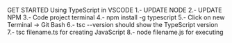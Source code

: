 GET STARTED
Using TypeScript in VSCODE
1.- UPDATE NODE
2.- UPDATE NPM
3.- Code project terminal 
4.- npm install -g typescript
5.- Click on new Terminal -> Git Bash
6.- tsc --version should show the TypeScript version
7.- tsc filename.ts for creating JavaScript
8.- node filename.js for executing


